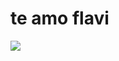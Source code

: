<body>
<h1>te amo flavi</h1>
<img src="https://media.discordapp.net/attachments/997575365683859457/1024444167683846214/IMG_20220926_201832252.jpg?width=304&height=406">
